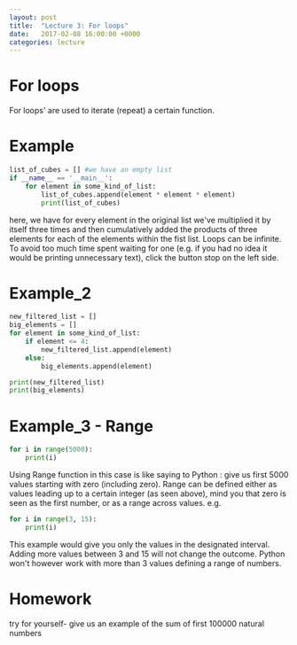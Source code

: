 ```yaml
---
layout: post
title:  "Lecture 3: For loops"
date:   2017-02-08 16:00:00 +0000
categories: lecture
---
```


# For loops

For loops' are used to iterate (repeat) a certain function. 

# Example

```python
list_of_cubes = [] #we have an empty list
if __name__ == '__main__':
    for element in some_kind_of_list:
        list_of_cubes.append(element * element * element)
        print(list_of_cubes)
```

here, we have for every element in the original list we've multiplied it by itself three times and then cumulatively added the products of three elements for each of the elements within the fist list.
Loops can be infinite. To avoid too much time spent waiting for one
(e.g. if you had no idea it would be printing unnecessary text), click the button stop on the left side.

# Example_2

```python
new_filtered_list = []
big_elements = []
for element in some_kind_of_list:
    if element <= 4:
        new_filtered_list.append(element)
    else:
        big_elements.append(element)

print(new_filtered_list)
print(big_elements)
```
    
# Example_3 - Range

```python
for i in range(5000):
    print(i)
```
 
Using Range function in this case is like saying to Python : give us first 5000 values starting with zero (including zero).
Range can be defined either as values leading up to a certain integer (as seen above), mind you that zero is 
seen as the first number, or as a range across values.
e.g.

```python
for i in range(3, 15):
    print(i)
```
This example would give you only the values in the designated interval. Adding more values between 3 and 15
will not change the outcome. Python won't however work with more than 3 values defining a range of numbers.


# Homework
try for yourself- give us an example of the sum of first 100000 natural numbers
